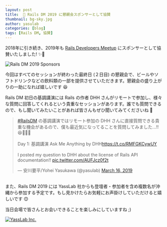 ```yaml
---
layout: post
title:  💎 Rails DM 2019 に懇親会スポンサーとして協賛
thumbnail: bg-sky.jpg
author: yasulab
categories: [blog]
tags: [Rails DM, 協賛]
---
```


2018年に引き続き、2019年も [Rails Developers Meetup](https://railsdm.github.io/) にスポンサーとして協賛いたしました! ✨🍾

![Rails DM 2019 Sponsors](/img/posts/railsdm-2019-sponsors.png)

今回はすべてのセッションが終わった最終日 (２日目) の懇親会で、ビールやソフトドリンクなどの飲料類の一部を提供させていただきます。懇親会の盛り上がりの一助になれば嬉しいです 😆

Rails DM 初日の基調講演には Rails の作者 DHH さんがリモートで参加し、様々な質問に回答してくれるという貴重なセッションがあります。誰でも質問できるので、もし聞いてみたいことがあれば皆さんもぜひ聞いてみてくださいね 📮

<blockquote class="twitter-tweet" data-lang="en"><p lang="ja" dir="ltr"><a href="https://twitter.com/hashtag/RailsDM?src=hash&amp;ref_src=twsrc%5Etfw">#RailsDM</a> の基調講演ではリモート参加の DHH さんに直接質問できる貴重な機会があるので、僕も最近気になってることを質問してみました...!! 😆📮📝✨<br><br>Day 1: 基調講演 Ask Me Anything by DHH<a href="https://t.co/RMFGKCywUY">https://t.co/RMFGKCywUY</a><br><br>I posted my question to DHH about the license of Rails API documentation!! <a href="https://t.co/AUFJcz0f2t">pic.twitter.com/AUFJcz0f2t</a></p>&mdash; 安川要平/Yohei Yasukawa (@yasulab) <a href="https://twitter.com/yasulab/status/1107062633004359680?ref_src=twsrc%5Etfw">March 16, 2019</a></blockquote>
<script async src="https://platform.twitter.com/widgets.js" charset="utf-8"></script>

<br>また、Rails DM 2019 には YassLab 社からも登壇者・参加者を含め複数名が沖縄から参加する予定です。もし見かけたらお気軽にお声掛けしていただけると嬉しいです 😊

当日会場で皆さんとお会いできることを楽しみにしていますね ;)

[![YassLab Inc.](/img/logos/800x200.png)](/)

